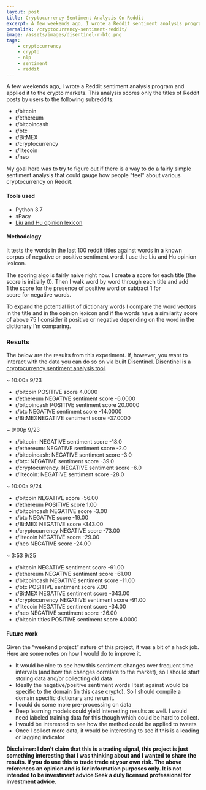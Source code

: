 ```yaml
---
layout: post
title: Cryptocurrency Sentiment Analysis On Reddit
excerpt: A few weekends ago, I wrote a Reddit sentiment analysis program and applied it to the crypto markets. Lets take a look how it panned out.
permalink: /cryptocurrency-sentiment-reddit/
image: /assets/images/disentinel-r-btc.png
tags:
    - cryptocurrency
    - crypto
    - nlp
    - sentiment
    - reddit
---
```


A few weekends ago, I wrote a Reddit sentiment analysis program and applied it to the crypto markets. This analysis scores only the titles of Reddit posts by users to the following subreddits:

- r/bitcoin
- r/ethereum
- r/bitcoincash
- r/btc
- r/BitMEX
- r/cryptocurrency
- r/litecoin
- r/neo

My goal here was to try to figure out if there is a way to do a fairly simple sentiment analysis that could gauge how people "feel" about various cryptocurrency on Reddit.

#### Tools used

- Python 3.7
- sPacy
- [Liu and Hu opinion lexicon](https://www.cs.uic.edu/~liub/FBS/sentiment-analysis.html)

#### Methodology

It tests the words in the last 100 reddit titles against words in a known corpus of negative or positive sentiment word. I use the Liu and Hu opinion lexicon.

The scoring algo is fairly naive right now. I create a score for each title (the score is initially 0). Then I walk word by word through each title and add 1 the score for the presence of positive word or subtract 1 for score for negative words.

To expand the potential list of dictionary words I compare the word vectors in the title and in the opinion lexicon and if the words have a similarity score of above 75 I consider it positive or negative depending on the word in the dictionary I’m comparing.

### Results

The below are the results from this experiment. If, however, you want to interact with the data you can do so on via built Disentinel. Disentinel is a [cryptocurrency sentiment analysis tool](https://app.disentinel.com?utm_source=jsfour_blog&utm_medium=disentinel_app&utm_campaign=disentinel).

~ 10:00a 9/23

- r/bitcoin POSITIVE score 4.0000
- r/ethereum NEGATIVE sentiment score -6.0000
- r/bitcoincash POSITIVE sentiment score 20.0000
- r/btc NEGATIVE sentiment score -14.0000
- r/BitMEXNEGATIVE sentiment score -37.0000

~ 9:00p 9/23

- r/bitcoin: NEGATIVE sentiment score -18.0
- r/ethereum: NEGATIVE sentiment score -2.0
- r/bitcoincash: NEGATIVE sentiment score -3.0
- r/btc: NEGATIVE sentiment score -39.0
- r/cryptocurrency: NEGATIVE sentiment score -6.0
- r/litecoin: NEGATIVE sentiment score -28.0

~ 10:00a 9/24

- r/bitcoin NEGATIVE score -56.00
- r/ethereum POSITIVE score 1.00
- r/bitcoincash NEGATIVE score -3.00
- r/btc NEGATIVE score -19.00
- r/BitMEX NEGATIVE score -343.00
- r/cryptocurrency NEGATIVE score -73.00
- r/litecoin NEGATIVE score -29.00
- r/neo NEGATIVE score -24.00

~ 3:53 9/25

- r/bitcoin NEGATIVE sentiment score -91.00
- r/ethereum NEGATIVE sentiment score -61.00
- r/bitcoincash NEGATIVE sentiment score -11.00
- r/btc POSITIVE sentiment score 7.00
- r/BitMEX NEGATIVE sentiment score -343.00
- r/cryptocurrency NEGATIVE sentiment score -91.00
- r/litecoin NEGATIVE sentiment score -34.00
- r/neo NEGATIVE sentiment score -26.00
- r/bitcoin titles POSITIVE sentiment score 4.0000

#### Future work

Given the “weekend project” nature of this project, it was a bit of a hack job. Here are some notes on how I would do to improve it.

- It would be nice to see how this sentiment changes over frequent time intervals (and how the changes correlate to the market), so I should start storing data and/or collecting old data
- Ideally the negative/positive sentiment words I test against would be specific to the domain (in this case crypto). So I should compile a domain specific dictionary and rerun it.
- I could do some more pre-processing on data
- Deep learning models could yield interesting results as well. I would need labeled training data for this though which could be hard to collect.
- I would be interested to see how the method could be applied to tweets
- Once I collect more data, it would be interesting to see if this is a leading or lagging indicator

**Disclaimer: I don’t claim that this is a trading signal, this project is just something interesting that I was thinking about and I wanted to share the results. If you do use this to trade trade at your own risk. The above references an opinion and is for information purposes only. It is not intended to be investment advice Seek a duly licensed professional for investment advice.**
